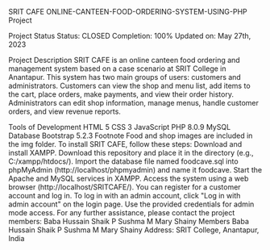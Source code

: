 SRIT CAFE
ONLINE-CANTEEN-FOOD-ORDERING-SYSTEM-USING-PHP Project

Project Status
Status: CLOSED
Completion: 100%
Updated on: May 27th, 2023

Project Description
SRIT CAFE is an online canteen food ordering and management system based on a case scenario at SRIT College in Anantapur. This system has two main groups of users: customers and administrators. Customers can view the shop and menu list, add items to the cart, place orders, make payments, and view their order history. Administrators can edit shop information, manage menus, handle customer orders, and view revenue reports.

Tools of Development
HTML 5
CSS 3
JavaScript
PHP 8.0.9
MySQL Database
Bootstrap 5.2.3
Footnote
Food and shop images are included in the img folder.
To install SRIT CAFE, follow these steps:
Download and install XAMPP.
Download this repository and place it in the directory (e.g., C:/xampp/htdocs/).
Import the database file named foodcave.sql into phpMyAdmin (http://localhost/phpmyadmin) and name it foodcave.
Start the Apache and MySQL services in XAMPP.
Access the system using a web browser (http://localhost/SRITCAFE/).
You can register for a customer account and log in. To log in with an admin account, click "Log in with admin account" on the login page. Use the provided credentials for admin mode access.
For any further assistance, please contact the project members:
Baba Hussain Shaik
P Sushma
M Mary Shainy
Members
Baba Hussain Shaik
P Sushma
M Mary Shainy
Address: SRIT College, Anantapur, India





